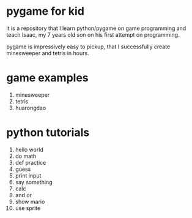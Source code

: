 # pygame for kid

it is a repository that I learn python/pygame on game programming and teach Isaac, my 7 years old son on his first attempt on programming.

pygame is impressively easy to pickup, that I successfully create minesweeper and tetris in hours.

# game examples

1) minesweeper
2) tetris
3) huarongdao

# python tutorials

1) hello world
2) do math
3) def practice
4) guess
5) print input
6) say something
7) calc
8) and or
9) show mario
10) use sprite
